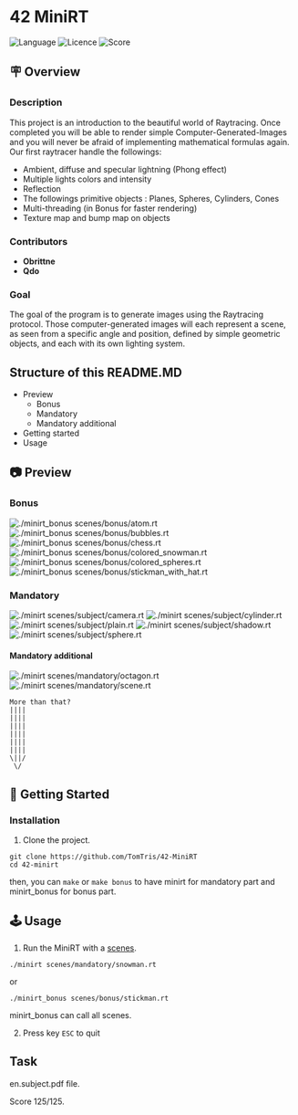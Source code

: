 # 42 MiniRT
![Language](https://img.shields.io/static/v1?label=language&message=c&color=blue) ![Licence](https://img.shields.io/badge/license-MIT-green) ![Score](https://42-project-badge.glitch.me/users/rpinto-r/project/minirt) 

## 🪧 Overview
### Description
This project is an introduction to the beautiful world of Raytracing.
Once completed you will be able to render simple Computer-Generated-Images and you
will never be afraid of implementing mathematical formulas again.
Our first raytracer handle the followings:
* Ambient, diffuse and specular lightning (Phong effect)
* Multiple lights colors and intensity
* Reflection
* The followings primitive objects : Planes, Spheres, Cylinders, Cones
* Multi-threading (in Bonus for faster rendering)
* Texture map and bump map on objects

### Contributors
- **Obrittne**
- **Qdo**

### Goal
The goal of the program is to generate images using the Raytracing protocol. Those computer-generated images will each represent a scene, as seen from a specific angle and position, defined by simple geometric objects, and each with its own lighting system.

## Structure of this README.MD
- Preview
  - Bonus
  - Mandatory
  - Mandatory additional
- Getting started
- Usage


## 📷 Preview
### Bonus
![./minirt_bonus scenes/bonus/atom.rt](https://drive.google.com/uc?export=view&id=1Q2Y1CFVlxLS4pUqKBOcRAyxJvtyolX4V)
![./minirt_bonus scenes/bonus/bubbles.rt](https://drive.google.com/uc?export=view&id=1dJrZdKWVq6pYWc0kHlsOoV0BdErg-XUE)
![./minirt_bonus scenes/bonus/chess.rt](https://drive.google.com/uc?export=view&id=1YWDYpv8Cmd8zNHOiemdJ0Sv2etC1SGCu)
![./minirt_bonus scenes/bonus/colored_snowman.rt](https://drive.google.com/uc?export=view&id=1EtKlNb4ilAX1gAqCLGhMDbq23HXc56PH)
![./minirt_bonus scenes/bonus/colored_spheres.rt](https://drive.google.com/uc?export=view&id=1bOoyPRNxI0dU13gelHXoK7ELRJOR6iWR)
![./minirt_bonus scenes/bonus/stickman_with_hat.rt](https://drive.google.com/uc?export=view&id=1DUYyikOEL1_ka36UrkLIaIqPi5rWxXYd)

### Mandatory
![./minirt scenes/subject/camera.rt](https://drive.google.com/uc?export=view&id=1Tz_Zy7qMirxUuaF8kQi0weH_LV9Gh5Fz)
![./minirt scenes/subject/cylinder.rt](https://drive.google.com/uc?export=view&id=1rzwu_F_-AuTtT2XNQqRs_9ttXTpOwCbO)
![./minirt scenes/subject/plain.rt](https://drive.google.com/uc?export=view&id=1COW8bO7zENiiLcSPKgpNprqwEWLn0Enp)
![./minirt scenes/subject/shadow.rt](https://drive.google.com/uc?export=view&id=1V4hnK_pmf64-1h8P41L3-L0oxbyJgtSj)
![./minirt scenes/subject/sphere.rt](https://drive.google.com/uc?export=view&id=1Qqoh8e7fKaUP73VJl9lgvZJF0udzd2q3)

#### Mandatory additional
![./minirt scenes/mandatory/octagon.rt](https://drive.google.com/uc?export=view&id=1329Wg77J2HrDB0B6Q5mL7jmXgeRr8EhG)
![./minirt scenes/mandatory/scene.rt](https://drive.google.com/uc?export=view&id=1iZcWMprg9AdaBPlzkHx0B6WOpPa5VVPS)

```
More than that?
||||
||||
||||
||||
||||
||||
\||/
 \/
```
## 🚀 Getting Started

### Installation
1. Clone the project.
```
git clone https://github.com/TomTris/42-MiniRT
cd 42-minirt
```
then, you can ```make``` or ```make bonus``` to have minirt for mandatory part and minirt_bonus for bonus part.

## 🕹 Usage
1. Run the MiniRT with a [scenes](scenes/).
```
./minirt scenes/mandatory/snowman.rt
```
or
```
./minirt_bonus scenes/bonus/stickman.rt
```

minirt_bonus can call all scenes.

2. Press key `ESC` to quit 

## Task
en.subject.pdf file.

Score 125/125.
